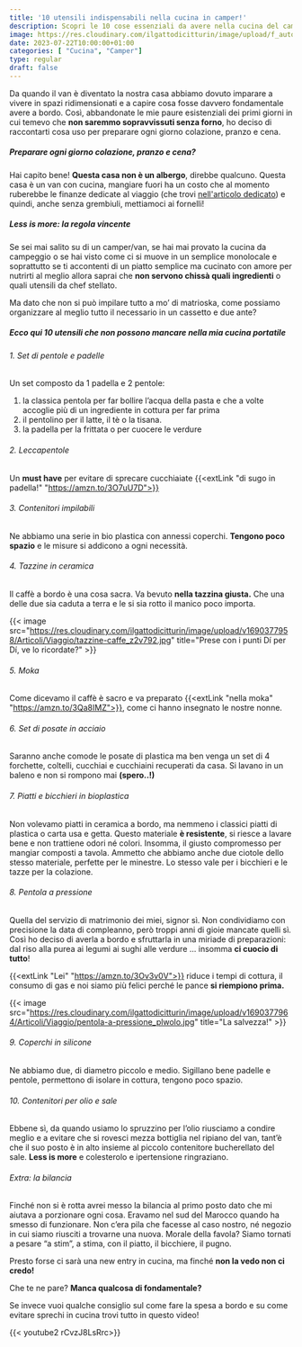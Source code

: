 ```yaml
---
title: '10 utensili indispensabili nella cucina in camper!'
description: Scopri le 10 cose essenziali da avere nella cucina del camper che ci fanno risparmiare tempo e gas!
image: https://res.cloudinary.com/ilgattodicitturin/image/upload/f_auto,q_auto,w_600,dpr_auto/v1690377961/Articoli/Viaggio/cucina-attrezzi_gxutzz.jpg
date: 2023-07-22T10:00:00+01:00
categories: [ "Cucina", "Camper"]
type: regular
draft: false
---
```


<!-- foto e link amazon -->

Da quando il van è diventato la nostra casa abbiamo dovuto imparare a vivere in spazi ridimensionati e a capire cosa fosse davvero fondamentale avere a bordo. Così, abbandonate le mie paure esistenziali dei primi giorni in cui temevo che **non saremmo sopravvissuti senza forno**, ho deciso di raccontarti cosa uso per preparare ogni giorno colazione, pranzo e cena. 

##### Preparare ogni giorno colazione, pranzo e cena?
Hai capito bene! **Questa casa non è un albergo**, direbbe qualcuno.
Questa casa è un van con cucina, mangiare fuori ha un costo che al momento ruberebbe le finanze dedicate al viaggio (che trovi [nell'articolo dedicato](/blog/un-anno-in-camper-quanto-costa)) e quindi, anche senza grembiuli, mettiamoci ai fornelli!

##### Less is more: la regola vincente
Se sei mai salito su di un camper/van, se hai mai provato la cucina da campeggio o se hai visto come ci si muove in un semplice monolocale e soprattutto se ti accontenti di un piatto semplice ma cucinato con amore per nutrirti al meglio allora saprai che **non servono chissà quali ingredienti** o quali utensili da chef stellato. 

Ma dato che non si può impilare tutto a mo’ di matrioska, come possiamo organizzare al meglio tutto il necessario in un cassetto e due ante? 

##### Ecco qui 10 utensili che non possono mancare nella mia cucina portatile

###### 1. Set di pentole e padelle
Un set composto da 1 padella e 2 pentole:

1. la classica pentola per far bollire l’acqua della pasta e che a volte accoglie più di un ingrediente in cottura per far prima 
2. il pentolino per il latte, il tè o la tisana.
3. la padella per la frittata o per cuocere le verdure 

###### 2. Leccapentole
Un **must have** per evitare di sprecare cucchiaiate {{<extLink "di sugo in padella!" "https://amzn.to/3O7uU7D">}}

###### 3. Contenitori impilabili
Ne abbiamo una serie in bio plastica con annessi coperchi. **Tengono poco spazio** e le misure si addicono a ogni necessità.

###### 4. Tazzine in ceramica
Il caffè a bordo è una cosa sacra. Va bevuto **nella tazzina giusta.** 
Che una delle due sia caduta a terra e le si sia rotto il manico poco importa. 

{{< image src="https://res.cloudinary.com/ilgattodicitturin/image/upload/v1690377958/Articoli/Viaggio/tazzine-caffe_z2v792.jpg" title="Prese con i punti Dí per Dí, ve lo ricordate?" >}}

###### 5. Moka
Come dicevamo il caffè è sacro e va preparato {{<extLink "nella moka" "https://amzn.to/3Qa8IMZ">}}, come ci hanno insegnato le nostre nonne.

###### 6. Set di posate in acciaio
Saranno anche comode le posate di plastica ma ben venga un set di 4 forchette, coltelli, cucchiai e cucchiaini recuperati da casa. Si lavano in un baleno e non si rompono mai **(spero..!)**

###### 7. Piatti e bicchieri in bioplastica
Non volevamo piatti in ceramica a bordo, ma nemmeno i classici piatti di plastica o carta usa e getta. Questo materiale **è resistente**, si riesce a lavare bene e non trattiene odori né colori. Insomma, il giusto compromesso per mangiar composti a tavola. Ammetto che abbiamo anche due ciotole dello stesso materiale, perfette per le minestre. Lo stesso vale per i bicchieri e le tazze per la colazione. 

###### 8. Pentola a pressione
Quella del servizio di matrimonio dei miei, signor sì. 
Non condividiamo con precisione la data di compleanno, però troppi anni di gioie mancate quelli sì. Così ho deciso di averla a bordo e sfruttarla in una miriade di preparazioni: dal riso alla purea ai legumi ai sughi alle verdure ... insomma **ci cuocio di tutto**! 

{{<extLink "Lei" "https://amzn.to/3Ov3v0V">}} riduce i tempi di cottura, il consumo di gas e noi siamo più felici perché le pance **si riempiono prima.**

{{< image src="https://res.cloudinary.com/ilgattodicitturin/image/upload/v1690377964/Articoli/Viaggio/pentola-a-pressione_plwolo.jpg" title="La salvezza!" >}}

###### 9. Coperchi in silicone
Ne abbiamo due, di diametro piccolo e medio. Sigillano bene padelle e pentole, permettono di isolare in cottura, tengono poco spazio.

###### 10. Contenitori per olio e sale
Ebbene sì, da quando usiamo lo spruzzino per l’olio riusciamo a condire meglio e a evitare che si rovesci mezza bottiglia nel ripiano del van, tant’è che il suo posto è in alto insieme al piccolo contenitore bucherellato del sale. **Less is more** e colesterolo e ipertensione ringraziano. 

###### Extra: la bilancia
Finché non si è rotta avrei messo la bilancia al primo posto dato che mi aiutava a porzionare ogni cosa. Eravamo nel sud del Marocco quando ha smesso di funzionare. Non c’era pila che facesse al caso nostro, né negozio in cui siamo riusciti a trovarne una nuova. Morale della favola? Siamo tornati a pesare “a stim”, a stima, con il piatto, il bicchiere, il pugno.

Presto forse ci sarà una new entry in cucina, ma finché **non la vedo non ci credo!**

Che te ne pare? **Manca qualcosa di fondamentale?**

Se invece vuoi qualche consiglio sul come fare la spesa a bordo e su come evitare sprechi in cucina trovi tutto in questo video! 

{{< youtube2 rCvzJ8LsRrc>}}